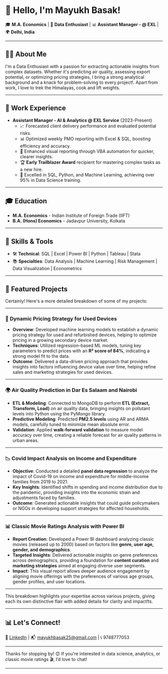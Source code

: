 
# 👋 Hello, I'm Mayukh Basak!  

🎓 **M.A. Economics** | 💼 **Data Enthusiast** | 📊 **Assistant Manager - @ EXL** | 🌍 **Delhi, India**

---

## 👨‍💻 About Me

I'm a Data Enthusiast with a passion for extracting actionable insights from complex datasets. Whether it's predicting air quality, assessing export potential, or optimizing pricing strategies, I bring a strong analytical background and a knack for problem-solving to every project!. Apart from work, I love to trek the Himalayas, cook and lift weights.

---

## 💼 Work Experience

- **Assistant Manager - AI & Analytics @ EXL Service** (2023-Present)
  - 📈 Forecasted client delivery performance and evaluated potential risks.
  - 📊 Optimized weekly PMO reporting with Excel & SQL, boosting efficiency and accuracy.
  - 🎨 Enhanced visual reporting through VBA automation for quicker, clearer insights.
  - 🏆 **Early Trailblazer Award** recipient for mastering complex tasks as a new hire.
  - 🧠 Excelled in SQL, Python, and Machine Learning, achieving over 95% in Data Science training.

---

## 🎓 Education

- **M.A. Economics** - Indian Institute of Foreign Trade (IIFT)  
- **B.A. (Hons) Economics** - Jadavpur University, Kolkata  

---

## 🌟 Skills & Tools

- 🛠 **Technical**: SQL | Excel | Power BI | Python | Tableau | Stata  
- 📚 **Specialties**: Data Analysis | Machine Learning | Risk Management | Data Visualization | Econometrics  

---

## 📂 Featured Projects

Certainly! Here's a more detailed breakdown of some of my projects:

---

### 📱 **Dynamic Pricing Strategy for Used Devices**
- **Overview**: Developed machine learning models to establish a dynamic pricing strategy for used and refurbished devices, helping to optimize pricing in a growing secondary device market.
- **Techniques**: Utilized regression-based ML models, tuning key parameters to predict prices with an **R² score of 84%**, indicating a strong model fit to the data.
- **Outcome**: Delivered a data-driven pricing approach that provides insights into factors influencing device value over time, helping refine sales and marketing strategies for used devices.

---

### 🌍 **Air Quality Prediction in Dar Es Salaam and Nairobi**
- **ETL & Modeling**: Connected to MongoDB to perform **ETL (Extract, Transform, Load)** on air quality data, bringing insights on pollutant levels into Python using the PyMongo library.
- **Predictive Modeling**: Predicted **PM2.5 levels** using AR and ARMA models, carefully tuned to minimize mean absolute error.
- **Validation**: Applied **walk-forward validation** to measure model accuracy over time, creating a reliable forecast for air quality patterns in urban areas.

---

### 📉 **Covid Impact Analysis on Income and Expenditure**
- **Objective**: Conducted a detailed **panel data regression** to analyze the impact of Covid-19 on income and expenditure for middle-income families from 2019 to 2021.
- **Key Insights**: Identified shifts in spending and income distribution due to the pandemic, providing insights into the economic strain and adjustments faced by families.
- **Outcome**: Generated actionable insights that could guide policymakers or NGOs in developing support strategies for affected households.

---

### 📊 **Classic Movie Ratings Analysis with Power BI**
- **Report Creation**: Developed a Power BI dashboard analyzing classic movies (released up to 2000) based on factors like **genre, user age, gender, and demographics**.
- **Targeted Insights**: Delivered actionable insights on genre preferences across demographics, providing a foundation for **content curation** and **marketing strategies** aimed at engaging diverse user segments.
- **Impact**: This visual report allows deeper audience engagement by aligning movie offerings with the preferences of various age groups, gender profiles, and user locations.

---

This breakdown highlights your expertise across various projects, giving each its own distinctive flair with added details for clarity and impact!ts.

---

## 📊 Let's Connect!


💼 [LinkedIn](https://linkedin.com/in/mayukh-basak) | 📬 mayukhbasak25@gmail.com | 📞 9748777053

---

Thanks for stopping by! 😊 If you're interested in data science, analytics, or classic movie ratings 🎬, I’d love to chat!

--- 

